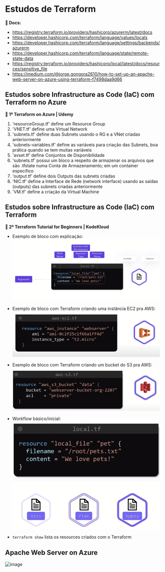 # Estudos de Terraform 

**📃 Docs:**
  + https://registry.terraform.io/providers/hashicorp/azurerm/latest/docs
  + https://developer.hashicorp.com/terraform/language/values/locals
  + https://developer.hashicorp.com/terraform/language/settings/backends/azurerm
  + https://developer.hashicorp.com/terraform/language/state/remote-state-data
  + https://registry.terraform.io/providers/hashicorp/local/latest/docs/resources/sensitive_file
  + https://medium.com/@jorge.gongora2610/how-to-set-up-an-apache-web-server-on-azure-using-terraform-f7498daa9d66

## Estudos sobre Infrastructure as Code (IaC) com Terraform no Azure

**📂 1º Terraform on Azure | Udemy**
1. 'resourceGroup.tf' define um Resource Group
2. 'VNET.tf' define uma Virtual Network
3. 'subnets.tf' define duas Subnets usando o RG e a VNet criadas anteriormente
4. 'subnets-variables.tf' define as variáveis para criação das Subnets, boa prática quando se tem muitas variáveis
5. 'avset.tf' define Conjuntos de Disponibilidade
6. 'subnets.tf' possui um bloco a respeito de armazenar os arquivos que são .tfstate numa Conta de Armazenamento; em um container especifico
7. 'output.tf' define dois Outputs das subnets criadas
8. 'NIC.tf' define a Interface de Rede (network interface) usando as saídas (outputs) das subnets criadas anteriormente
9. 'VM.tf' define a criação da Virtual Machine 

## Estudos sobre Infrastructure as Code (IaC) com Terraform 

**📂 2º Terraform Tutorial for Beginners | KodeKloud**

  + Exemplo de bloco com explicação:
  ![block_example](image.png)

  + Exemplo de bloco com Terraform criando uma instância EC2 pra AWS:
  ![aws_ec2-creation_block](image-1.png)

  + Exemplo de bloco com Terraform criando um bucket do S3 pra AWS:
  ![aws_s3-bucket_creation_block](image-2.png)

  + Workflow básico/inicial:
  ![workflow-basico](image-3.png)

  + `` terraform show `` lista os resources criados com o Terraform

## Apache Web Server on Azure

<img width="348" alt="image" src="https://github.com/CarolinaSFreitas/Terraform-Studies/assets/99994934/dd90ad28-10fc-45e4-827b-54e41f73679f">

